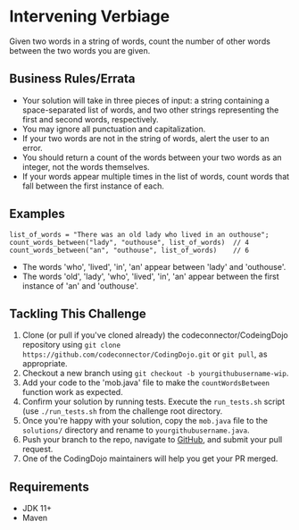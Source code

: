 # Intervening Verbiage

Given two words in a string of words, count the number of other words between the two words you are given. 

## Business Rules/Errata

- Your solution will take in three pieces of input: a string containing a space-separated list of words, and two other strings representing the first and second words, respectively.
- You may ignore all punctuation and capitalization.
- If your two words are not in the string of words, alert the user to an error.
- You should return a count of the words between your two words as an integer, not the words themselves.
- If your words appear multiple times in the list of words, count words that fall between the first instance of each.

## Examples

```
list_of_words = "There was an old lady who lived in an outhouse";
count_words_between("lady", "outhouse", list_of_words)  // 4 
count_words_between("an", "outhouse", list_of_words)    // 6
```

- The words 'who', 'lived', 'in', 'an' appear between 'lady' and 'outhouse'.
- The words 'old', 'lady', 'who', 'lived', 'in', 'an' appear between the first instance of 'an' and 'outhouse'.

## Tackling This Challenge

1. Clone (or pull if you've cloned already) the codeconnector/CodeingDojo repository using `git clone https://github.com/codeconnector/CodingDojo.git` or `git pull`, as appropriate. 
1. Checkout a new branch using `git checkout -b yourgithubusername-wip`.
1. Add your code to the 'mob.java' file to make the `countWordsBetween` function work as expected.
1. Confirm your solution by running tests. Execute the `run_tests.sh` script (use `./run_tests.sh` from the challenge root directory. 
1. Once you're happy with your solution, copy the `mob.java` file to the `solutions/` directory and rename to `yourgithubusername.java`.
1. Push your branch to the repo, navigate to [GitHub](https://github.com/codeconnector/CodingDojo), and submit your pull request.
1. One of the CodingDojo maintainers will help you get your PR merged.

## Requirements

- JDK 11+
- Maven
